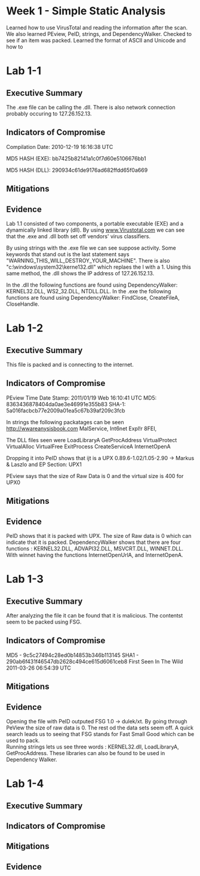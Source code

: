 # Week 1 - Simple Static Analysis 
Learned how to use VirusTotal and reading the information after the scan. We also learned PEview, PeID, strings, and DependencyWalker. Checked to see if an item was packed. Learned the format of ASCII and Unicode and how to 

# Lab 1-1

## Executive Summary 
The .exe file can be calling the .dll. There is also network connection probably occuring to 127.26.152.13. 

## Indicators of Compromise
Compilation Date: 2010-12-19 16:16:38 UTC

MD5 HASH (EXE):  bb7425b82141a1c0f7d60e5106676bb1 

MD5 HASH (DLL):  290934c61de9176ad682ffdd65f0a669 


## Mitigations 

## Evidence 
Lab 1.1 consisted of two components, a portable executable (EXE) and a dynamically linked library (dll). By using www.Virustotal.com we can see that the .exe and .dll both set off vendors' virus classifiers. 

By using strings with the .exe file we can see suppose activity. Some keywords that stand out is the last statement says "WARNING_THIS_WILL_DESTROY_YOUR_MACHINE". There is also "c:\windows\system32\kerne132.dll" which replaes the l with a 1. Using this same method, the .dll shows the IP address of 127.26.152.13. 

In the .dll the following functions are found using DependencyWalker: KERNEL32.DLL, WS2_32.DLL, NTDLL.DLL.
In the .exe the following functions are found using DependencyWalker: FindClose, CreateFileA, CloseHandle.

# Lab 1-2 

## Executive Summary 
This file is packed and is connecting to the internet. 

## Indicators of Compromise
PEview Time Date Stamp: 2011/01/19 Web 16:10:41 UTC
MD5:  8363436878404da0ae3e46991e355b83 
SHA-1:  5a016facbcb77e2009a01ea5c67b39af209c3fcb 

In strings the following packatages can be seen
  http://wwareanysisbook.com 
  MalService,
  Int6net Expl!r 8FEI,

The DLL files seen were
  LoadLibraryA
  GetProcAddress
  VirtualProtect
  VirtualAlloc
  VirtualFree
  ExitProcess
  CreateServiceA
  InternetOpenA
  
Dropping it into PeID shows that ijt is a UPX 0.89.6-1.02/1.05-2.90 -> Markus & Laszlo  and
EP Section: UPX1 
  
PEview says that the size of Raw Data is 0  and the virtual size is 400 for UPX0

## Mitigations 

## Evidence 
PeID shows that it is packed with UPX. The size of Raw data is 0 which can indicate that it is packed. 
DependencyWalker shows that there are four functions : KERNEL32.DLL, ADVAPI32.DLL, MSVCRT.DLL, WINNET.DLL. With winnet having the functions InternetOpenUrlA, and InternetOpenA. 

# Lab 1-3

## Executive Summary 
After analyzing the file it can be found that it is malicious. The contentst seem to be packed using FSG. 

## Indicators of Compromise
MD5 -  9c5c27494c28ed0b14853b346b113145 
SHA1 -  290ab6f431f46547db2628c494ce615d6061ceb8 
First Seen In The Wild 2011-03-26 06:54:39 UTC 

## Mitigations 

## Evidence
Opening the file with PeID outputed FSG 1.0 -> dulek/xt. By going through PeView the size of raw data is 0. The rest od the data sets seem off. A quick search leads us to seeing that FSG stands for Fast Small Good which can be used to pack.  
Running strings lets us see three words : KERNEL32.dll, LoadLibraryA, GetProcAddress.
These libraries can also be found to be used in Dependency Walker. 

# Lab 1-4

## Executive Summary 

## Indicators of Compromise


## Mitigations 

## Evidence


